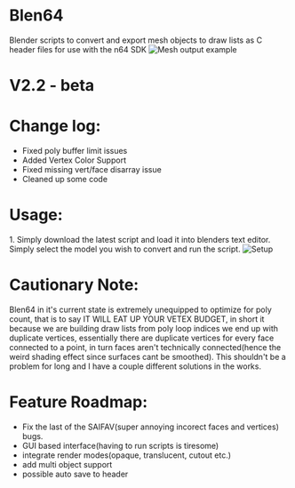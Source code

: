 # Blen64
Blender scripts to convert and export mesh objects to draw lists as C header files for use with the n64 SDK
![Mesh output example](https://cdn.discordapp.com/attachments/445463417797738496/472802908803563540/unknown.png "BrickWall")

# V2.2 - beta
# Change log:
- Fixed poly buffer limit issues
- Added Vertex Color Support
- Fixed missing vert/face disarray issue
- Cleaned up some code

# Usage:
1.<Setup>
Simply download the latest script and load it into blenders text editor. Simply select the model you wish to convert and run the script.
![Setup](https://media.discordapp.net/attachments/434689798817579008/473758873191448576/unknown.png?width=1435&height=898 "Blender")

# Cautionary Note:
Blen64 in it's current state is extremely unequipped to optimize for poly count, that is to say IT WILL EAT UP YOUR VETEX BUDGET, in short it because we are building draw lists from poly loop indices we end up with duplicate vertices, essentially there are duplicate vertices for every face connected to a point, in turn faces aren't technically connected(hence the weird shading effect since surfaces cant be smoothed). This shouldn't be a problem for long and I have a couple different solutions in the works.

# Feature Roadmap:
- Fix the last of the SAIFAV(super annoying incorect faces and vertices) bugs.
- GUI based interface(having to run scripts is tiresome)
- integrate render modes(opaque, translucent, cutout etc.)
- add multi object support
- possible auto save to header

